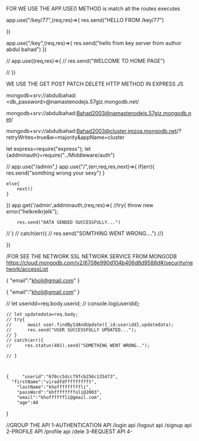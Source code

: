 FOR WE USE THE APP.USE() METHOD is match all the routes executes


app.use("/key/77",(req,res)=>{
    res.send("HELLO FROM /key/77")

})

app.use("/key",(req,res)=>{
    res.send("hello from key server from author abdul bahad")
})



// app.use((req,res)=>{
//     res.send("WELCOME TO HOME PAGE")
 
 
//  })


WE USE THE GET POST PATCH DELETE HTTP METHOD IN EXPRESS JS





mongodb+srv://abdulbahad:<db_password>@namastenodejs.57giz.mongodb.net/

mongodb+srv://abdulbahad:Bahad2003@namastenodejs.57giz.mongodb.net/


mongodb+srv://abdulbahad:Bahad2003@cluster.jmzoa.mongodb.net/?retryWrites=true&w=majority&appName=cluster



let express=require("express");
let {addminauth}=require("../Middleware/auth")



// app.use("/admin",)
app.use("/",(err,req,res,next)=>{
    if(err){
        res.send("somthing wrong your sexy")
    }

    else{
        next()
    }

})
app.get('/admin',addminauth,(req,res)=>{
    //try{
          throw new error("helkrelkrjelk");

        res.send("DATA SENDED SUCCESSFULLY...")

   // }
  // catch(err){
  //  res.send("SOMTHING WENT WRONG....")
  //}

})

/FOR SEE THE NETWORK SSL NETWORK SERVICE FROM MONGODB 
https://cloud.mongodb.com/v2/6708e990d104b406d8d9588d#/security/network/accessList

{
    "email":"kholi@gmail.com"
}

{
    "email":"kholi@gmail.com"
}








  // let useridd=req.body.userid;
    // console.log(useridd);
    
    // let updatedata=req.body;
    // try{
    //      await user.findByIdAndUpdate({_id:useridd},updatedata);
    //      res.send("USER SUCCESSFULLY UPDATED...");
    // }
    // catch(err){
    //     res.status(401).send("SOMETHING WENT WRONG..");

    // }



    {     "userid":"670cc5dcc79fcb256c135473",
      "firstName":"viradfdffffffffft",
        "lastName":"khofffffffffli",
        "passWord":"khffffffffoli@2003",
        "email":"khoffffffli@gmail.com",
        "age":40

}

//GROUP THE API
1-AUTHENTICATION API
     /login api
     /logout api
     /signup api
2-PROFILE API
     /profile api
     /dele
3-REQUEST API
4-

